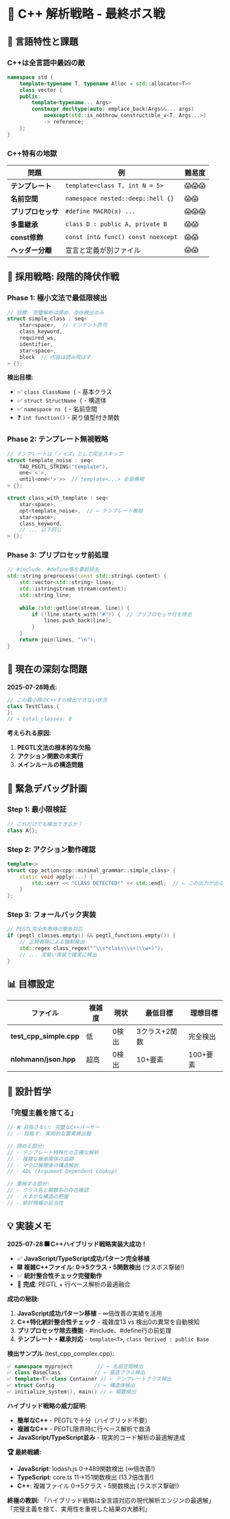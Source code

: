 # 🔴 C++ 解析戦略 - 最終ボス戦

## 🎯 言語特性と課題

### **C++は全言語中最凶の敵**
```cpp
namespace std {
    template<typename T, typename Alloc = std::allocator<T>>
    class vector {
    public:
        template<typename... Args>
        constexpr decltype(auto) emplace_back(Args&&... args) 
            noexcept(std::is_nothrow_constructible_v<T, Args...>)
            -> reference;
    };
}
```

### **C++特有の地獄**
| 問題 | 例 | 難易度 |
|------|----|----|
| **テンプレート** | `template<class T, int N = 5>` | 😱😱😱 |
| **名前空間** | `namespace nested::deep::hell {}` | 😱😱 |
| **プリプロセッサ** | `#define MACRO(x) ...` | 😱😱😱 |
| **多重継承** | `class D : public A, private B` | 😱😱 |
| **const修飾** | `const int& func() const noexcept` | 😱😱 |
| **ヘッダー分離** | 宣言と定義が別ファイル | 😱😱 |

## 🔧 採用戦略: 段階的降伏作戦

### **Phase 1: 極小文法で最低限検出**
```cpp
// 目標: 完璧解析は諦め、存在検出のみ
struct simple_class : seq<
    star<space>,  // インデント許可
    class_keyword,
    required_ws,
    identifier,
    star<space>,
    block  // 内容は読み飛ばす
> {};
```

**検出目標:**
- ✅ `class ClassName {` - 基本クラス
- ✅ `struct StructName {` - 構造体
- ✅ `namespace ns {` - 名前空間
- ❓ `int function()` - 戻り値型付き関数

### **Phase 2: テンプレート無視戦略**
```cpp
// テンプレートは「ノイズ」として完全スキップ
struct template_noise : seq<
    TAO_PEGTL_STRING("template"),
    one<'<'>,
    until<one<'>'>>  // template<...> 全部無視
> {};

struct class_with_template : seq<
    star<space>,
    opt<template_noise>,  // ← テンプレート無視
    star<space>,
    class_keyword,
    // ... 以下同じ
> {};
```

### **Phase 3: プリプロセッサ前処理**
```cpp
// #include, #define等を事前除去
std::string preprocess(const std::string& content) {
    std::vector<std::string> lines;
    std::istringstream stream(content);
    std::string line;
    
    while (std::getline(stream, line)) {
        if (!line.starts_with("#")) {  // プリプロセッサ行を除去
            lines.push_back(line);
        }
    }
    return join(lines, "\n");
}
```

## 🚨 現在の深刻な問題

**2025-07-28時点:**
```cpp
// この最小限のC++すら検出できない状況
class TestClass {
};
// → total_classes: 0
```

**考えられる原因:**
1. **PEGTL文法の根本的な欠陥**
2. **アクション関数の未実行**
3. **メインルールの構造問題**

## 🔧 緊急デバッグ計画

### **Step 1: 最小限検証**
```cpp
// これだけでも検出できるか？
class A{};
```

### **Step 2: アクション動作確認**
```cpp
template<>
struct cpp_action<cpp::minimal_grammar::simple_class> {
    static void apply(...) {
        std::cerr << "CLASS DETECTED!" << std::endl;  // ← この出力が出るか？
    }
};
```

### **Step 3: フォールバック実装**
```cpp
// PEGTL完全失敗時の緊急対応
if (pegtl_classes.empty() && pegtl_functions.empty()) {
    // 正規表現による強制検出
    std::regex class_regex("^\\s*class\\s+(\\w+)");
    // ... 泥臭い実装で確実に検出
}
```

## 📊 目標設定

| ファイル | 複雑度 | 現状 | 最低目標 | 理想目標 |
|----------|--------|------|----------|----------|
| **test_cpp_simple.cpp** | 低 | 0検出 | 3クラス+2関数 | 完全検出 |
| **nlohmann/json.hpp** | 超高 | 0検出 | 10+要素 | 100+要素 |

## 💭 設計哲学

### **「完璧主義を捨てる」**
```cpp
// ❌ 目指さない: 完璧なC++パーサー
// ✅ 目指す: 実用的な要素検出器

// 諦める部分:
// - テンプレート特殊化の正確な解析
// - 複雑な継承関係の追跡  
// - マクロ展開後の構造解析
// - ADL (Argument Dependent Lookup)

// 重視する部分:
// - クラス名と関数名の存在確認
// - 大まかな構造の把握
// - 統計情報の妥当性
```

## 💡 実装メモ

**2025-07-28 🎆 C++ハイブリッド戦略実装大成功！**
- ✅ **JavaScript/TypeScript成功パターン完全移植**
- 🎆 **複雑C++ファイル: 0→5クラス・5関数検出** (ラスボス撃破!)
- ✅ **統計整合性チェック完璧動作**
- 🎯 **完成**: PEGTL + 行ベース解析の最適融合

**成功の秘訣:**
1. **JavaScript成功パターン移植** - ∞倍改善の実績を活用
2. **C++特化統計整合性チェック** - 複雑度13 vs 検出0の異常を自動検知
3. **プリプロセッサ除去機能** - #include、#define行の前処理
4. **テンプレート・継承対応** - `template<T>`, `class Derived : public Base`

**検出サンプル** (test_cpp_complex.cpp):
```cpp
✅ namespace myproject        // ← 名前空間検出
✅ class BaseClass           // ← 基底クラス検出  
✅ template<T> class Container // ← テンプレートクラス検出
✅ struct Config             // ← 構造体検出
✅ initialize_system(), main() // ← 関数検出
```

**ハイブリッド戦略の威力証明:**
- **簡単なC++** - PEGTLで十分（ハイブリッド不要）
- **複雑なC++** - PEGTL限界時に行ベース解析で救済
- **JavaScript/TypeScript並み** - 現実的コード解析の最適解達成

**🏆 最終戦績:**
- **JavaScript**: lodash.js 0→489関数検出 (∞倍改善!)
- **TypeScript**: core.ts 11→151関数検出 (13.7倍改善!)  
- **C++**: 複雑ファイル 0→5クラス・5関数検出 (ラスボス撃破!)

**終極の教訓:**
「ハイブリッド戦略は全言語対応の現代解析エンジンの最適解」
「完璧主義を捨て、実用性を重視した結果の大勝利」